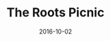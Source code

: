---
title: The Roots Picnic
location: Bryant Park
date: 2016-10-02
tweets:
  - 'https://twitter.com/thomasABoyt/status/782667925551538178'
  - 'https://twitter.com/thomasABoyt/status/782671716686368768'
  - 'https://twitter.com/thomasABoyt/status/782675823136481285'
  - 'https://twitter.com/thomasABoyt/status/782681213949575168'
  - 'https://twitter.com/thomasABoyt/status/782685501732126720'
  - 'https://twitter.com/thomasABoyt/status/782687763598569472'
  - 'https://twitter.com/thomasABoyt/status/782701627610370048'
  - 'https://twitter.com/thomasABoyt/status/782734904937373696'
  - 'https://twitter.com/thomasABoyt/status/782735349072134144'
  - 'https://twitter.com/thomasABoyt/status/782746532923736064'
  - 'https://twitter.com/thomasABoyt/status/782751473335693312'
  - 'https://twitter.com/thomasABoyt/status/782753391931973632'
  - 'https://twitter.com/thomasABoyt/status/782761975726084096'
---